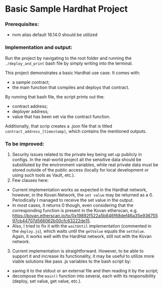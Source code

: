 # Basic Sample Hardhat Project


### Prerequisites: 
 - nvm alias default 16.14.0 should be utilized

### Implementation and output:

Run the project by navigating to the root folder and running the `./deploy_and_print` bash file by simply writing into the terminal.

This project demonstrates a basic Hardhat use case. It comes with:
 - a sample contract;
 - the main function that compiles and deploys that contract.

By running that bash file, the script prints out the:
 - contract address;
 - deployer address;
 - value that has been set via the contract function.

Additionally, that scrip creates a .json file that is titled `contract_address_[timestamp]`, which contains the mentioned outputs.

### To be improved:

1. Security issues related to the private key being set up publicly in configs. In the real-world project all the sensitive data should be substituted by the environment variables, while real private data must be stored outside of the public access (locally for local development or using such tools as Vault, etc.).
2. Few clauses here:
 - Current implementation works as expected in the Hardhat network, however, in the Kovan Network, the `set value` may be returned as a 0. Periodically I managed to receive the set value in the output. 
 - In most cases, it returns 0 though, even considering that the corresponding function is present in the Kovan etherscan, e.g. https://kovan.etherscan.io/tx/0x19892f522a5b846f68def46a35e93675597cb44707d566062b00cfc63222de15. 
 - Also, I tried to fix it with the `waitUntil` implementation (commented in the `deploy.js`), which waits until the `getValue` equals the `setValue`. Again, it works well with the HardHat network, still not with the Kovan network. 
3. Current implementation is straightforward. However, to be able to support it and increase its functionality, it may be useful to utilize more viable solutions like pass .js variables to the bash script by:
 - saving it to the stdout or an external file and then reading it by the script; 
 - decompose the `main()` function into several, each with its responsibility (deploy, set value, get value, etc.).

